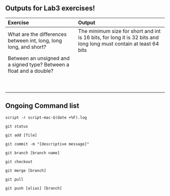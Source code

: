 ## Outputs for Lab3 exercises!

| Exercise              | Output            | 
|:----------------------|:------------------|
|What are the differences between int, long, long long, and short?   | The minimum size for short and int is 16 bits, for long it is 32 bits and long long must contain at least 64 bits|
|Between an unsigned and a signed type? Between a float and a double?|                   | 
|                       |                   | 
|                       |                   | 
|                       |                   | 
|                       |                   | 
|                       |                   | 
|                       |                   | 
|                       |                   | 
|                       |                   | 
|                       |                   | 

## Ongoing Command list
<!-- Record a terminal session -->
```script -r script-mac-$(date +%F).log```

<!-- show modified files in working directory, staged for your next commit -->
```git status```

<!-- add a file as it looks now to your next commit (stage) -->
```git add [file]```

<!-- commit your staged content as a new commit snapshot -->
```git commit -m "[descriptive message]"```

<!-- create a new branch at the current commit -->
```git branch [branch name]```

<!-- switch to another branch and chekc it out into your working directory -->
```git checkout```

<!-- merge the specified branch's history into the current one -->
```git merge [branch]```

<!-- fetch and merge any commits from the tracking remote branch -->
```git pull```

<!-- Transmit local branch commits to the remote repository branch -->
```git push [alias] [branch]```
